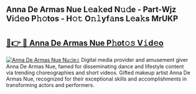 ## Anna De Armas Nue L𝚎a𝚔ed N𝚞𝚍e - Part-Wjz Vi𝚍𝚎o P𝚑𝚘tos - H𝚘𝚝 O𝚗𝚕yf𝚊ns L𝚎a𝚔s MrUKP

# <h2><a href="http://kfcuxh.oniu.top/?m=Anna+De+Armas+Nue">🔗👉 🔴 Anna De Armas Nue P𝚑ot𝚘𝚜 V𝚒d𝚎o</a></h2>

[![Anna De Armas Nue Nu𝚍e𝚜](https://i.imgur.com/0qMVB7G.gif)](http://kfcuxh.oniu.top/?m=Anna+De+Armas+Nue)
Digital media provider and amusement giver Anna De Armas Nue, famed for disseminating dance and lifestyle content via trending choreographies and short videos. Gifted makeup artist Anna De Armas Nue, recognized for their exceptional skills and accomplishments in transforming actors and performers.  
